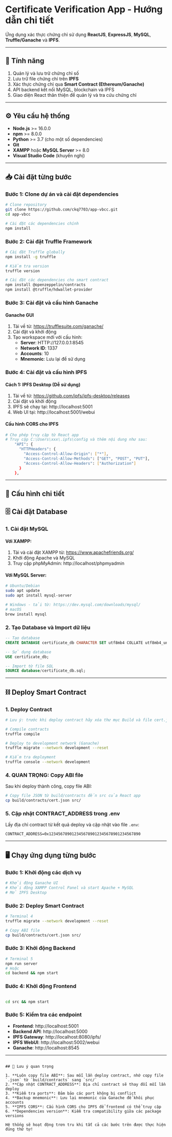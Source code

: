 # Certificate Verification App - Hướng dẫn chi tiết

Ứng dụng xác thực chứng chỉ sử dụng **ReactJS**, **ExpressJS**, **MySQL**, **Truffle/Ganache** và **IPFS**.

---

## 🚀 Tính năng

1. Quản lý và lưu trữ chứng chỉ số
2. Lưu trữ file chứng chỉ trên **IPFS**
3. Xác thực chứng chỉ qua **Smart Contract (Ethereum/Ganache)**
4. API backend kết nối MySQL, blockchain và IPFS
5. Giao diện React thân thiện để quản lý và tra cứu chứng chỉ

---

## ⚙️ Yêu cầu hệ thống

- **Node.js** >= 16.0.0
- **npm** >= 8.0.0
- **Python** >= 3.7 (cho một số dependencies)
- **Git**
- **XAMPP** hoặc **MySQL Server** >= 8.0
- **Visual Studio Code** (khuyến nghị)

---

## 📥 Cài đặt từng bước

### Bước 1: Clone dự án và cài đặt dependencies

```bash
# Clone repository
git clone https://github.com/ckq7703/app-vbcc.git
cd app-vbcc

# Cài đặt các dependencies chính
npm install

```

### Bước 2: Cài đặt Truffle Framework

```bash
# Cài đặt Truffle globally
npm install -g truffle

# Kiểm tra version
truffle version

# Cài đặt các dependencies cho smart contract
npm install @openzeppelin/contracts
npm install @truffle/hdwallet-provider
```

### Bước 3: Cài đặt và cấu hình Ganache

#### Ganache GUI
1. Tải về từ: https://trufflesuite.com/ganache/
2. Cài đặt và khởi động
3. Tạo workspace mới với cấu hình:
   - **Server**: HTTP://127.0.0.1:8545
   - **Network ID**: 1337
   - **Accounts**: 10
   - **Mnemonic**: Lưu lại để sử dụng

### Bước 4: Cài đặt và cấu hình IPFS

#### Cách 1: IPFS Desktop (Dễ sử dụng)
1. Tải về từ: https://github.com/ipfs/ipfs-desktop/releases
2. Cài đặt và khởi động
3. IPFS sẽ chạy tại: http://localhost:5001
4. Web UI tại: http://localhost:5001/webui

#### Cấu hình CORS cho IPFS
```bash
# Cho phép truy cập từ React app
# Truy cập C:\Users\xxx\.ipfs\config và thêm nội dung như sau:
	"API": {
	  "HTTPHeaders": {
		"Access-Control-Allow-Origin": ["*"],
		"Access-Control-Allow-Methods": ["GET", "POST", "PUT"],
		"Access-Control-Allow-Headers": ["Authorization"]
	  }
	},

```

---

## 🔧 Cấu hình chi tiết

## 🗄️ Cài đặt Database

### 1. Cài đặt MySQL

#### Với XAMPP:
1. Tải và cài đặt XAMPP từ: https://www.apachefriends.org/
2. Khởi động Apache và MySQL
3. Truy cập phpMyAdmin: http://localhost/phpmyadmin

#### Với MySQL Server:
```bash
# Ubuntu/Debian
sudo apt update
sudo apt install mysql-server

# Windows - tải từ: https://dev.mysql.com/downloads/mysql/
# macOS
brew install mysql
```

### 2. Tạo Database và Import dữ liệu

```sql
-- Tạo database
CREATE DATABASE certificate_db CHARACTER SET utf8mb4 COLLATE utf8mb4_unicode_ci;

-- Sử dụng database
USE certificate_db;

-- Import từ file SQL
SOURCE database/certificate_db.sql;

```

---

## ⛓️ Deploy Smart Contract

### 1. Deploy Contract

```bash
# Lưu ý: trước khi deploy contract hãy xóa thư mục Build và file cert.json trong thư mục src

# Compile contracts
truffle compile

# Deploy to development network (Ganache)
truffle migrate --network development --reset

# Kiểm tra deployment
truffle console --network development
```

### 4. **QUAN TRỌNG: Copy ABI file**

Sau khi deploy thành công, copy file ABI:

```bash
# Copy file JSON từ build/contracts đến src của React app
cp build/contracts/cert.json src/


```

### 5. Cập nhật CONTRACT_ADDRESS trong .env

Lấy địa chỉ contract từ kết quả deploy và cập nhật vào file `.env`:

```env
CONTRACT_ADDRESS=0x1234567890123456789012345678901234567890
```

---

## 🖥️ Chạy ứng dụng từng bước

### Bước 1: Khởi động các dịch vụ

```bash
# Khởi động Ganache UI
# Khởi động XAMPP Control Panel và start Apache + MySQL
# Mở IPFS Desktop
```

### Bước 2: Deploy Smart Contract

```bash
# Terminal 4
truffle migrate --network development --reset

# Copy ABI file
cp build/contracts/cert.json src/
```

### Bước 3: Khởi động Backend

```bash
# Terminal 5
npm run server
# Hoặc
cd backend && npm start
```

### Bước 4: Khởi động Frontend

```bash
 
cd src && npm start
```

### Bước 5: Kiểm tra các endpoint

- **Frontend**: http://localhost:5001
- **Backend API**: http://localhost:5000
- **IPFS Gateway**: http://localhost:8080/ipfs/
- **IPFS WebUI**: http://localhost:5002/webui
- **Ganache**: http://localhost:8545

---




```

## 🚨 Lưu ý quan trọng

1. **Luôn copy file ABI**: Sau mỗi lần deploy contract, nhớ copy file `.json` từ `build/contracts` sang `src/`
2. **Cập nhật CONTRACT_ADDRESS**: Địa chỉ contract sẽ thay đổi mỗi lần deploy
3. **Kiểm tra ports**: Đảm bảo các port không bị conflict
4. **Backup mnemonic**: Lưu lại mnemonic của Ganache để khôi phục accounts
5. **IPFS CORS**: Cấu hình CORS cho IPFS để frontend có thể truy cập
6. **Dependencies version**: Kiểm tra compatibility giữa các package versions

Hệ thống sẽ hoạt động trơn tru khi tất cả các bước trên được thực hiện đúng thứ tự!
